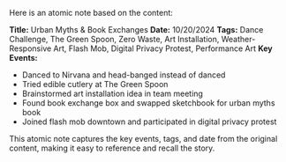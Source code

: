 Here is an atomic note based on the content:

**Title:** Urban Myths & Book Exchanges
**Date:** 10/20/2024
**Tags:** Dance Challenge, The Green Spoon, Zero Waste, Art Installation, Weather-Responsive Art, Flash Mob, Digital Privacy Protest, Performance Art
**Key Events:**
* Danced to Nirvana and head-banged instead of danced
* Tried edible cutlery at The Green Spoon
* Brainstormed art installation idea in team meeting
* Found book exchange box and swapped sketchbook for urban myths book
* Joined flash mob downtown and participated in digital privacy protest

This atomic note captures the key events, tags, and date from the original content, making it easy to reference and recall the story.
